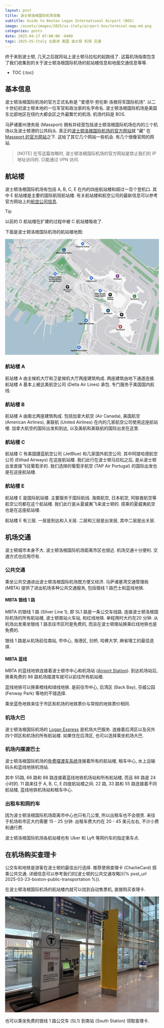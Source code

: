 ```yaml
---
layout: post
title: 波士顿洛根国际机场攻略
subtitle: Guide to Boston Logan International Airport (BOS)
image: /assets/images/2025/us-italy/airport-bos/terminal-map-md.png
categories: posts
date: 2025-04-17 07:00:00 -0400
tags: 2025-US-Italy 北美洲 美国 波士顿 机场 交通
---
```


终于来到波士顿, 几天之后就将站上波士顿马拉松的起跑线了. 这篇机场指南包含了我们收集到的关于波士顿洛根国际机场的航站楼信息和地面交通信息等等.

* TOC
{:toc}

## 基本信息

波士顿洛根国际机场的官方正式名称是 "爱德华·劳伦斯·洛根将军国际机场". 以二十世纪初波士顿本地的一位军官和政治家的名字命名. 波士顿洛根国际机场是美国东北部地区在纽约大都会区之外最繁忙的机场. 机场代码是 BOS.

马萨诸塞州港务局 (Massport) 拥有并经营包括波士顿洛根国际机场在内的三个机场以及波士顿港的公共码头. 真正的[波士顿洛根国际机场的官方网站](http://www.massport.com/logan-airport)就 "藏" 在 [Massport 的官方网站](https://www.massport.com)之下. 这给了其它几个网站一些机会. 有几个很像官网的网站.

> [NOTE]
> 在写这篇攻略时, 波士顿洛根国际机场的官方网站是禁止我们的 IP 地址访问的. 只能通过 VPN 访问.

## 航站楼

波士顿洛根国际机场有包括 A, B, C, E 在内的四座航站楼和超过一百个登机口. 其中 E 航站楼是主要的国际航班航站楼. 有关航站楼和航空公司的最新信息可以参考官方网站上的[航空公司信息](https://www.massport.com/logan-airport/flights/airlines).

> [!TIP]
> 以前的 D 航站楼在扩建的过程中被 C 航站楼吸收了.

下面是波士顿洛根国际机场的航站楼地图:

![波士顿洛根国际机场](/assets/images/2025/us-italy/airport-bos/terminal-map.jpeg "波士顿洛根国际机场")

### 航站楼 A

航站楼 A 由主候机大厅和卫星候机大厅两座建筑构成. 两座建筑由地下通道连接. 航站楼 A 基本上被达美航空公司 (Delta Air Lines) 承包. 专门服务于美国国内航线.

### 航站楼 B

航站楼 A 由南北两座建筑构成. 包括加拿大航空 (Air Canada), 美国航空 (American Airlines), 美联航 (United Airlines) 在内的几家航空公司使用这座航站楼. 加拿大航空的国际出发和到达, 以及美航和美联航的国际出发在这里.

### 航站楼 C

航站楼 C 有美国捷蓝航空公司 (JetBlue) 和几家国外航空公司. 其中阿提哈德航空公司 (Etihad Airways) 在这座航站楼. 我们此行在波士顿马拉松之后, 是从波士顿出发直接飞往葡萄牙的. 我们选择的葡萄牙航空 (TAP Air Portugal) 的国际出发也是在这座航站楼.

### 航站楼 E

航站楼 E 是国际航站楼. 主要服务于国际航线. 海南航空, 日本航空, 阿联酋航空等航空公司都在这个航站楼. 我们此行是从夏威夷飞来波士顿的. 搭乘的夏威夷航空也是在这座航站楼.

航站楼 E 有三层. 一层是到达和入关层. 二层和三层是出发层, 其中二层是出关层.

## 机场交通

波士顿城市本身不大. 波士顿洛根国际机场距离市区也很近. 机场交通十分便利. 交通方式也应用尽有.

### 公共交通

乘坐公共交通进出波士顿洛根国际机场既方便又经济. 马萨诸塞湾交通管理局 (MBTA) 提供了进出机场多种公共交通服务, 包括银线 1 路巴士和蓝线地铁.

#### MBTA 银线 1 路

MBTA 的银线 1 路 (Silver Line 1), 即 SL1 路是一条公交车线路. 连接波士顿洛根国际机场的所有航站楼, 波士顿南站火车站, 和红线地铁. 单程用时大约在20 分钟. 从机场出发乘坐银线 1 路去往市区时是免费的, 而且在波士顿南站换乘红线地铁也是免费的.

银线 1 路是从机场前往南站, 市中心, 海港区, 剑桥, 哈佛大学, 麻省理工的最佳选择.

#### MBTA 蓝线

MBTA 的蓝线地铁连接着波士顿市中心和机场站 ([Airport Station](https://www.mbta.com/stops/place-aport)). 到达机场站后, 换乘免费的 88 路机场摆渡车就可以前往所有航站楼.

蓝线地铁可以换乘橙线和绿线地铁. 是前往市中心, 后湾区 (Back Bay), 芬威公园 (Fenway Park) 等地的不错选择.

乘坐蓝色地铁来往于市区和机场的地铁票价与常规的地铁票价相同.

### 机场大巴

波士顿洛根国际机场的 [Logan Express](https://loganexpress.com) 是机场大巴服务. 连接着后湾区以及另外四个郊区和机场的所有航站楼. 如果住在后湾区, 也可以选择乘坐机场大巴.

### 机场内摆渡巴士

波士顿洛根国际机场的[免费摆渡车系统](https://www.massport.com/logan-airport/getting-to-logan/on-airport-shuttle)连接着所有的航站楼, 租车中心, 水上运输码头和蓝线地铁机场站. 

其中 55路, 66 路和 88 路连接着蓝线地铁机场站和所有航站楼, 而且 88 路是 24 小时的. 11 路来往于 A, B, C, E 四座航站楼之间. 22 路, 33 路和 55 路连接着不同航站楼, 蓝线地铁机场站和租车中心.

### 出租车和网约车

因为波士顿洛根国际机场距离市中心也只有几公里, 所以出租车也不会很贵. 来往于机场和市区大约需要 15 - 25 分钟. 出租车费大约在 20 - 45 美元左右, 不计小费和通行费.

波士顿洛根国际机场各航站楼也有 Uber 和 Lyft 等网约车的指定乘车点.

## 在机场购买查理卡

公交车和地铁是游客在波士顿的最佳出行选择. 推荐使用查理卡 (CharlieCard) 搭乘公共交通. 详细信息可以参考我们的[波士顿的公共交通攻略]({% post_url 2025-03-23-boston-public-transportation %}).

在波士顿洛根国际机场的航站楼内就可以找到自动售票机, 直接购买查理卡. 

![波士顿洛根国际机场自动售票机](/assets/images/2025/us-italy/airport-bos/t-tickets.jpeg "波士顿洛根国际机场自动售票机")

也可以乘坐免费的银线 1 路公交车 (SL1) 到南站 (South Station) 领取查理卡.
